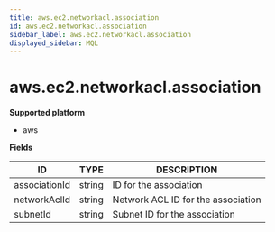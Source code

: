 ```yaml
---
title: aws.ec2.networkacl.association
id: aws.ec2.networkacl.association
sidebar_label: aws.ec2.networkacl.association
displayed_sidebar: MQL
---
```


# aws.ec2.networkacl.association

**Supported platform**

- aws

**Fields**

| ID            | TYPE   | DESCRIPTION                        |
| ------------- | ------ | ---------------------------------- |
| associationId | string | ID for the association             |
| networkAclId  | string | Network ACL ID for the association |
| subnetId      | string | Subnet ID for the association      |
